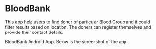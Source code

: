 # BloodBank
This app help users to find doner of particular Blood Group and it could filter results based on location. The doners can register themselves and provide their contact details.<br>

BloodBank Android App. Below is the screenshot of the app.<br><br>
